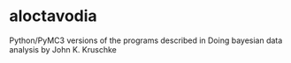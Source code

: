 # aloctavodia
Python/PyMC3 versions of the programs described in Doing bayesian data analysis by John K. Kruschke
